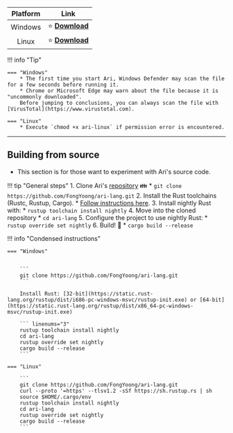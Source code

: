 
| Platform   |     Link                                                                                          |
| :--------: | :---------:                                                                                       |
| Windows    | ⭐ [**Download**](https://github.com/FongYoong/ari-lang/releases/download/0.1.0/ari-windows.exe)  |
| Linux      | ⭐ [**Download**](https://github.com/FongYoong/ari-lang/releases/download/0.1.0/ari-linux)        |

!!! info "Tip"

    === "Windows"
        * The first time you start Ari, Windows Defender may scan the file for a few seconds before running it.
        * Chrome or Microsoft Edge may warn about the file because it is "uncommonly downloaded".
        Before jumping to conclusions, you can always scan the file with [VirusTotal](https://www.virustotal.com).
    
    === "Linux"
        * Execute `chmod +x ari-linux` if permission error is encountered.

***
## **Building from source**

* This section is for those want to experiment with Ari's source code.

!!! tip "General steps"
    1. Clone Ari's [repository](https://github.com/FongYoong/ari-lang) 👪
        * ```git clone https://github.com/FongYoong/ari-lang.git```
    2. Install the Rust toolchains (Rustc, Rustup, Cargo).
        * [Follow instructions here](https://www.rust-lang.org/tools/install).
    3. Install nightly Rust with:
        * ```rustup toolchain install nightly```
    4. Move into the cloned repository
        * ```cd ari-lang```
    5. Configure the project to use nightly Rust:
        * ```rustup override set nightly```
    6. Build! 🔨
        * ```cargo build --release```


!!! info "Condensed instructions"

    === "Windows"

        
        ```
        git clone https://github.com/FongYoong/ari-lang.git
        ```

        Install Rust: [32-bit](https://static.rust-lang.org/rustup/dist/i686-pc-windows-msvc/rustup-init.exe) or [64-bit](https://static.rust-lang.org/rustup/dist/x86_64-pc-windows-msvc/rustup-init.exe)

        ``` linenums="3"
        rustup toolchain install nightly
        cd ari-lang
        rustup override set nightly
        cargo build --release
        ```

    === "Linux"

        ```
        git clone https://github.com/FongYoong/ari-lang.git
        curl --proto '=https' --tlsv1.2 -sSf https://sh.rustup.rs | sh
        source $HOME/.cargo/env
        rustup toolchain install nightly
        cd ari-lang
        rustup override set nightly
        cargo build --release
        ```